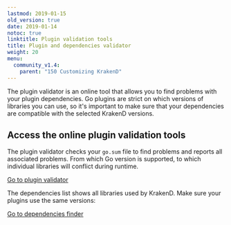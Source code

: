 ```yaml
---
lastmod: 2019-01-15
old_version: true
date: 2019-01-14
notoc: true
linktitle: Plugin validation tools
title: Plugin and dependencies validator
weight: 20
menu:
  community_v1.4:
    parent: "150 Customizing KrakenD"
---
```


The plugin validator is an online tool that allows you to find problems with your plugin dependencies. Go plugins are strict on which versions of libraries you can use, so it's important to make sure that your dependencies are compatible with the selected KrakenD versions.

## Access the online plugin validation tools

The plugin validator checks your `go.sum` file to find problems and reports all associated problems. From which Go version is supported, to which individual libraries will conflict during runtime.

<a class="btn btn-secondary btn-lg" href="https://plugin-tools.krakend.io/validate">Go to plugin validator</a>

The dependencies list shows all libraries used by KrakenD. Make sure your plugins use the same versions:

<a class="btn btn-secondary btn-lg" href="https://plugin-tools.krakend.io">Go to dependencies finder</a>
